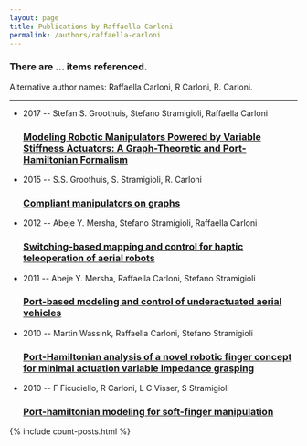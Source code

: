 ```yaml
---
layout: page
title: Publications by Raffaella Carloni
permalink: /authors/raffaella-carloni
---
```


<h3 id="number-posts">There are ... items referenced.</h3>
<p id='info-authors'>Alternative author names: Raffaella Carloni, R Carloni, R. Carloni.</p>
<hr />
<ul class="post-list">
<li><span class='post-meta'>2017 -- Stefan S. Groothuis, Stefano Stramigioli, Raffaella Carloni</span><h3><a class='post-link' href="{{ site.baseurl }}/modeling-robotic-manipulators-powered-by-variable-stiffness-actuators-a-graph-theoretic-and-port-hamiltonian-formalism">Modeling Robotic Manipulators Powered by Variable Stiffness Actuators: A Graph-Theoretic and Port-Hamiltonian Formalism</a></h3></li>
<li><span class='post-meta'>2015 -- S.S. Groothuis, S. Stramigioli, R. Carloni</span><h3><a class='post-link' href="{{ site.baseurl }}/compliant-manipulators-on-graphs">Compliant manipulators on graphs</a></h3></li>
<li><span class='post-meta'>2012 -- Abeje Y. Mersha, Stefano Stramigioli, Raffaella Carloni</span><h3><a class='post-link' href="{{ site.baseurl }}/switching-based-mapping-and-control-for-haptic-teleoperation-of-aerial-robots">Switching-based mapping and control for haptic teleoperation of aerial robots</a></h3></li>
<li><span class='post-meta'>2011 -- Abeje Y. Mersha, Raffaella Carloni, Stefano Stramigioli</span><h3><a class='post-link' href="{{ site.baseurl }}/port-based-modeling-and-control-of-underactuated-aerial-vehicles">Port-based modeling and control of underactuated aerial vehicles</a></h3></li>
<li><span class='post-meta'>2010 -- Martin Wassink, Raffaella Carloni, Stefano Stramigioli</span><h3><a class='post-link' href="{{ site.baseurl }}/port-hamiltonian-analysis-of-a-novel-robotic-finger-concept-for-minimal-actuation-variable-impedance-grasping">Port-Hamiltonian analysis of a novel robotic finger concept for minimal actuation variable impedance grasping</a></h3></li>
<li><span class='post-meta'>2010 -- F Ficuciello, R Carloni, L C Visser, S Stramigioli</span><h3><a class='post-link' href="{{ site.baseurl }}/port-hamiltonian-modeling-for-soft-finger-manipulation">Port-hamiltonian modeling for soft-finger manipulation</a></h3></li>

</ul>
{% include count-posts.html %}
